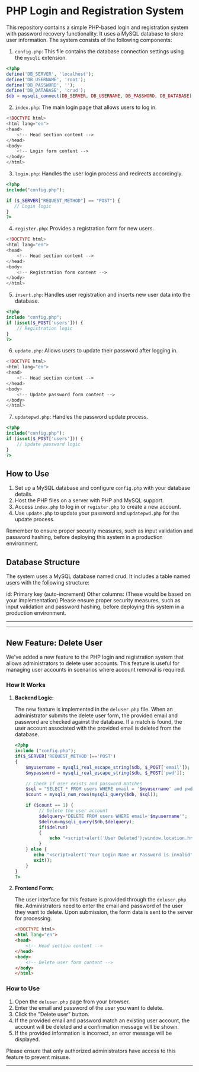# PHP Login and Registration System

This repository contains a simple PHP-based login and registration system with password recovery functionality. It uses a MySQL database to store user information. The system consists of the following components:

1. `config.php`: This file contains the database connection settings using the `mysqli` extension.

```php
<?php
define('DB_SERVER', 'localhost');
define('DB_USERNAME', 'root');
define('DB_PASSWORD', '');
define('DB_DATABASE', 'crud');
$db = mysqli_connect(DB_SERVER, DB_USERNAME, DB_PASSWORD, DB_DATABASE);
```

2. `index.php`: The main login page that allows users to log in.

```php
<!DOCTYPE html>
<html lang="en">
<head>
    <!-- Head section content -->
</head>
<body>
    <!-- Login form content -->
</body>
</html>
```

3. `login.php`: Handles the user login process and redirects accordingly.

```php
<?php
include("config.php");

if ($_SERVER["REQUEST_METHOD"] == "POST") {
   // Login logic
}
?>
```

4. `register.php`: Provides a registration form for new users.

```php
<!DOCTYPE html>
<html lang="en">
<head>
    <!-- Head section content -->
</head>
<body>
    <!-- Registration form content -->
</body>
</html>
```

5. `insert.php`: Handles user registration and inserts new user data into the database.

```php
<?php
include "config.php";
if (isset($_POST['users'])) {
    // Registration logic
}
?>
```

6. `update.php`: Allows users to update their password after logging in.

```php
<!DOCTYPE html>
<html lang="en">
<head>
    <!-- Head section content -->
</head>
<body>
    <!-- Update password form content -->
</body>
</html>
```

7. `updatepwd.php`: Handles the password update process.

```php
<?php
include("config.php");
if (isset($_POST['users'])) {
    // Update password logic
}
?>
```

## How to Use

1. Set up a MySQL database and configure `config.php` with your database details.
2. Host the PHP files on a server with PHP and MySQL support.
3. Access `index.php` to log in or `register.php` to create a new account.
4. Use `update.php` to update your password and `updatepwd.php` for the update process.

Remember to ensure proper security measures, such as input validation and password hashing, before deploying this system in a production environment.

## Database Structure

The system uses a MySQL database named crud. It includes a table named users with the following structure:

id: Primary key (auto-increment)
Other columns: (These would be based on your implementation)
Please ensure proper security measures, such as input validation and password hashing, before deploying this system in a production environment.

---------------------------------
---

## New Feature: Delete User

We've added a new feature to the PHP login and registration system that allows administrators to delete user accounts. This feature is useful for managing user accounts in scenarios where account removal is required.

### How It Works

1. **Backend Logic:**

   The new feature is implemented in the `deluser.php` file. When an administrator submits the delete user form, the provided email and password are checked against the database. If a match is found, the user account associated with the provided email is deleted from the database.

   ```php
   <?php
   include ("config.php");
   if($_SERVER['REQUEST_METHOD']=='POST')
   {
       $myusername = mysqli_real_escape_string($db, $_POST['email']);
       $mypassword = mysqli_real_escape_string($db, $_POST['pwd']);

       // Check if user exists and password matches
       $sql = "SELECT * FROM users WHERE email = '$myusername' and pwd = '$mypassword'";
       $count = mysqli_num_rows(mysqli_query($db, $sql));

       if ($count == 1) {
            // Delete the user account
            $delquery="DELETE FROM users WHERE email='$myusername'";
            $delrun=mysqli_query($db,$delquery);
            if($delrun)
            {
                echo "<script>alert('User Deleted');window.location.href='register.php';</script>";
            }
       } else {
          echo "<script>alert('Your Login Name or Password is invalid');window.location.href='deluser.php';</script>";
          exit();
       }
   }
   ?>
   ```

2. **Frontend Form:**

   The user interface for this feature is provided through the `deluser.php` file. Administrators need to enter the email and password of the user they want to delete. Upon submission, the form data is sent to the server for processing.

   ```html
   <!DOCTYPE html>
   <html lang="en">
   <head>
       <!-- Head section content -->
   </head>
   <body>
       <!-- Delete user form content -->
   </body>
   </html>
   ```

### How to Use

1. Open the `deluser.php` page from your browser.
2. Enter the email and password of the user you want to delete.
3. Click the "Delete user" button.
4. If the provided email and password match an existing user account, the account will be deleted and a confirmation message will be shown.
5. If the provided information is incorrect, an error message will be displayed.

Please ensure that only authorized administrators have access to this feature to prevent misuse.

---
